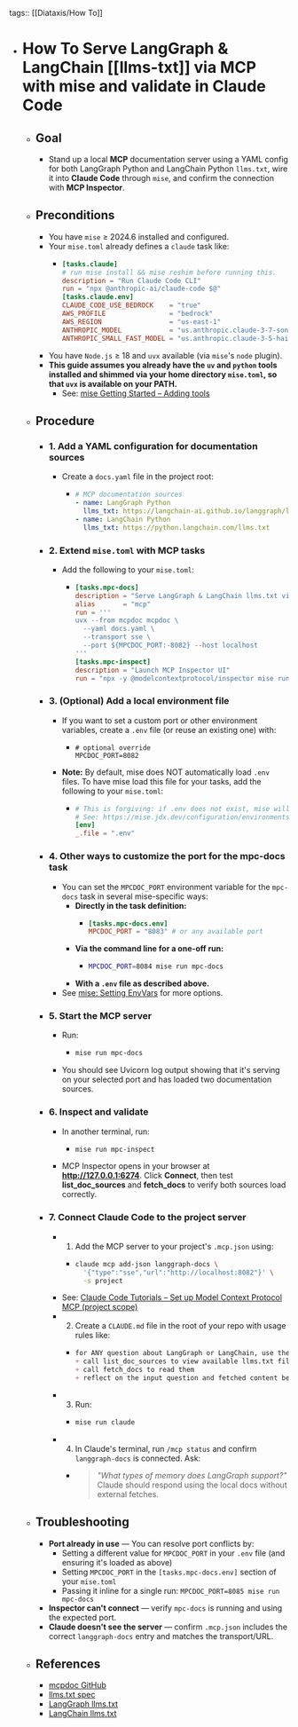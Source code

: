 tags:: [[Diataxis/How To]]

- # How To Serve LangGraph & LangChain [[llms-txt]] via MCP with mise and validate in Claude Code
	- ## Goal
		- Stand up a local **MCP** documentation server using a YAML config for both LangGraph Python and LangChain Python `llms.txt`, wire it into **Claude Code** through `mise`, and confirm the connection with **MCP Inspector**.
	- ## Preconditions
		- You have `mise` ≥ 2024.6 installed and configured.
		- Your `mise.toml` already defines a `claude` task like:
			- ~~~toml
			  [tasks.claude]
			  # run mise install && mise reshim before running this.
			  description = "Run Claude Code CLI"
			  run = "npx @anthropic-ai/claude-code $@"
			  [tasks.claude.env]
			  CLAUDE_CODE_USE_BEDROCK    = "true"
			  AWS_PROFILE                = "bedrock"
			  AWS_REGION                 = "us-east-1"
			  ANTHROPIC_MODEL            = "us.anthropic.claude-3-7-sonnet-20250219-v1:0"
			  ANTHROPIC_SMALL_FAST_MODEL = "us.anthropic.claude-3-5-haiku-20241022-v1:0"
			  ~~~
		- You have `Node.js` ≥ 18 and `uvx` available (via `mise`'s `node` plugin).
		- **This guide assumes you already have the `uv` and `python` tools installed and shimmed via your home directory `mise.toml`, so that `uvx` is available on your PATH.**
			- See: [mise Getting Started – Adding tools](https://mise.jdx.dev/getting-started.html#3-adding-tools-to-mise-optional)
	- ## Procedure
		- ### 1. Add a YAML configuration for documentation sources
			- Create a `docs.yaml` file in the project root:
				- ~~~yaml
				  # MCP documentation sources
				  - name: LangGraph Python
				    llms_txt: https://langchain-ai.github.io/langgraph/llms.txt
				  - name: LangChain Python
				    llms_txt: https://python.langchain.com/llms.txt
				  ~~~
		- ### 2. Extend `mise.toml` with MCP tasks
			- Add the following to your `mise.toml`:
				- ~~~toml
				  [tasks.mpc-docs]
				  description = "Serve LangGraph & LangChain llms.txt via MCP"
				  alias       = "mcp"
				  run = '''
				  uvx --from mcpdoc mcpdoc \
				    --yaml docs.yaml \
				    --transport sse \
				    --port ${MPCDOC_PORT:-8082} --host localhost
				  '''
				  [tasks.mpc-inspect]
				  description = "Launch MCP Inspector UI"
				  run = "npx -y @modelcontextprotocol/inspector mise run mpc-docs"
				  ~~~
		- ### 3. (Optional) Add a local environment file
			- If you want to set a custom port or other environment variables, create a `.env` file (or reuse an existing one) with:
				- ~~~env
				  # optional override
				  MPCDOC_PORT=8082
				  ~~~
			- **Note:** By default, mise does NOT automatically load `.env` files. To have mise load this file for your tasks, add the following to your `mise.toml`:
				- ~~~toml
				  # This is forgiving: if .env does not exist, mise will ignore it without error.
				  # See: https://mise.jdx.dev/configuration/environments.html#setting-envvars
				  [env]
				  _.file = ".env"
				  ~~~
		- ### 4. Other ways to customize the port for the mpc-docs task
			- You can set the `MPCDOC_PORT` environment variable for the `mpc-docs` task in several mise-specific ways:
				- **Directly in the task definition:**
					- ~~~toml
					  [tasks.mpc-docs.env]
					  MPCDOC_PORT = "8083" # or any available port
					  ~~~
				- **Via the command line for a one-off run:**
					- ~~~sh
					  MPCDOC_PORT=8084 mise run mpc-docs
					  ~~~
				- **With a `.env` file as described above.**
			- See [mise: Setting EnvVars](https://mise.jdx.dev/configuration/environments.html#setting-envvars) for more options.
		- ### 5. Start the MCP server
			- Run:
				- ~~~sh
				  mise run mpc-docs
				  ~~~
			- You should see Uvicorn log output showing that it's serving on your selected port and has loaded two documentation sources.
		- ### 6. Inspect and validate
			- In another terminal, run:
				- ~~~sh
				  mise run mpc-inspect
				  ~~~
			- MCP Inspector opens in your browser at **http://127.0.0.1:6274**. Click **Connect**, then test **list_doc_sources** and **fetch_docs** to verify both sources load correctly.
		- ### 7. Connect Claude Code to the project server
			- 1. Add the MCP server to your project's `.mcp.json` using:
				- ~~~sh
				  claude mcp add-json langgraph-docs \
				    '{"type":"sse","url":"http://localhost:8082"}' \
				    -s project
				  ~~~
			- See: [Claude Code Tutorials – Set up Model Context Protocol MCP (project scope)](https://docs.anthropic.com/en/docs/claude-code/tutorials#set-up-model-context-protocol-mcp)
			- 2. Create a `CLAUDE.md` file in the root of your repo with usage rules like:
				- ~~~markdown
				  for ANY question about LangGraph or LangChain, use the langgraph-docs server to help answer –  
				  + call list_doc_sources to view available llms.txt files  
				  + call fetch_docs to read them  
				  + reflect on the input question and fetched content before answering
				  ~~~
			- 3. Run:
				- ~~~sh
				  mise run claude
				  ~~~
			- 4. In Claude's terminal, run `/mcp status` and confirm `langgraph-docs` is connected. Ask:
				- > *"What types of memory does LangGraph support?"*  
				  Claude should respond using the local docs without external fetches.
	- ## Troubleshooting
		- **Port already in use** — You can resolve port conflicts by:
			- Setting a different value for `MPCDOC_PORT` in your `.env` file (and ensuring it's loaded as above)
			- Setting `MPCDOC_PORT` in the `[tasks.mpc-docs.env]` section of your `mise.toml`
			- Passing it inline for a single run: `MPCDOC_PORT=8085 mise run mpc-docs`
		- **Inspector can't connect** — verify `mpc-docs` is running and using the expected port.
		- **Claude doesn't see the server** — confirm `.mcp.json` includes the correct `langgraph-docs` entry and matches the transport/URL.
	- ## References
		- [mcpdoc GitHub](https://github.com/langchain-ai/mcpdoc)
		- [llms.txt spec](https://llmstxt.org/)
		- [LangGraph llms.txt](https://langchain-ai.github.io/langgraph/llms.txt)
		- [LangChain llms.txt](https://python.langchain.com/llms.txt)